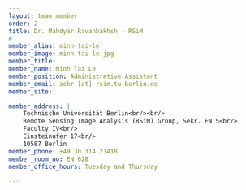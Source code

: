 ```yaml
---
layout: team_member
order: 2
title: Dr. Mahdyar Ravanbakhsh - RSiM
#
member_alias: minh-tai-le
member_image: minh-tai-le.jpg
member_title:
member_name: Minh Tai Le
member_position: Administrative Assistant
member_email: sekr [at] rsim.tu-berlin.de
member_site:

member_address: |
    Technische Universität Berlin<br/><br/>
    Remote Sensing Image Analysis (RSiM) Group, Sekr. EN 5<br/>
    Faculty IV<br/>
    Einsteinufer 17<br/>
    10587 Berlin
member_phone: +49 30 314 21418
member_room_no: EN 628
member_office_hours: Tuesday and Thursday

---
```


